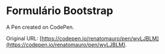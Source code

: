 # Formulário Bootstrap

A Pen created on CodePen.

Original URL: [https://codepen.io/renatomauro/pen/wvLJBLM](https://codepen.io/renatomauro/pen/wvLJBLM).

